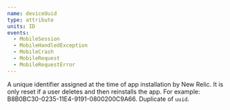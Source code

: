 ```yaml
---
name: deviceUuid
type: attribute
units: ID
events:
  - MobileSession
  - MobileHandledException
  - MobileCrash
  - MobileRequest
  - MobileRequestError
---
```


A unique identifier assigned at the time of app installation by New Relic. It is only reset if a user deletes and then reinstalls the app. For example: B8B0BC30-0235-11E4-9191-0800200C9A66. Duplicate of `uuid`.
